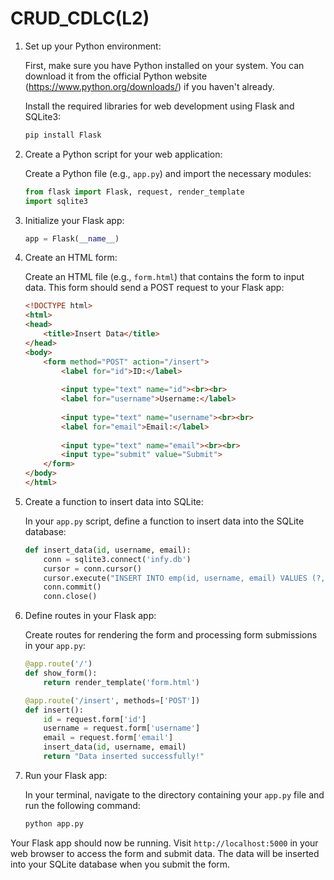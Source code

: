# CRUD_CDLC(L2)

1. Set up your Python environment:

   First, make sure you have Python installed on your system. You can download it from the official Python website (https://www.python.org/downloads/) if you haven't already.

   Install the required libraries for web development using Flask and SQLite3:

   ```bash
   pip install Flask
   ```

2. Create a Python script for your web application:

   Create a Python file (e.g., `app.py`) and import the necessary modules:

   ```python
   from flask import Flask, request, render_template
   import sqlite3
   ```

3. Initialize your Flask app:

   ```python
   app = Flask(__name__)
   ```

4. Create an HTML form:

   Create an HTML file (e.g., `form.html`) that contains the form to input data. This form should send a POST request to your Flask app:

   ```html
   <!DOCTYPE html>
   <html>
   <head>
       <title>Insert Data</title>
   </head>
   <body>
       <form method="POST" action="/insert">
           <label for="id">ID:</label>
           
           <input type="text" name="id"><br><br>
           <label for="username">Username:</label>
           
           <input type="text" name="username"><br><br>
           <label for="email">Email:</label>
           
           <input type="text" name="email"><br><br>
           <input type="submit" value="Submit">
       </form>
   </body>
   </html>
   ```

5. Create a function to insert data into SQLite:

   In your `app.py` script, define a function to insert data into the SQLite database:

   ```python
   def insert_data(id, username, email):
       conn = sqlite3.connect('infy.db')
       cursor = conn.cursor()
       cursor.execute("INSERT INTO emp(id, username, email) VALUES (?, ?, ?)", (id, username, email))
       conn.commit()
       conn.close()
   ```

6. Define routes in your Flask app:

   Create routes for rendering the form and processing form submissions in your `app.py`:

   ```python
   @app.route('/')
   def show_form():
       return render_template('form.html')

   @app.route('/insert', methods=['POST'])
   def insert():
       id = request.form['id']
       username = request.form['username']
       email = request.form['email']
       insert_data(id, username, email)
       return "Data inserted successfully!"
   ```

7. Run your Flask app:

   In your terminal, navigate to the directory containing your `app.py` file and run the following command:

   ```bash
   python app.py
   ```

Your Flask app should now be running. Visit `http://localhost:5000` in your web browser to access the form and submit data. The data will be inserted into your SQLite database when you submit the form.